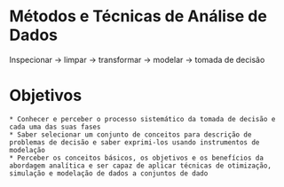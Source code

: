 # Métodos e Técnicas de Análise de Dados
Inspecionar → limpar → transformar → modelar → tomada de decisão

# Objetivos
    * Conhecer e perceber o processo sistemático da tomada de decisão e cada uma das suas fases
    * Saber selecionar um conjunto de conceitos para descrição de problemas de decisão e saber exprimi-los usando instrumentos de modelação
    * Perceber os conceitos básicos, os objetivos e os benefícios da abordagem analítica e ser capaz de aplicar técnicas de otimização, simulação e modelação de dados a conjuntos de dado
